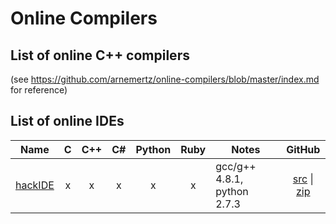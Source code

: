 # Online Compilers

## List of online C++ compilers
(see https://github.com/arnemertz/online-compilers/blob/master/index.md for reference)

## List of online IDEs

| Name | C | C++ | C# | Python | Ruby | Notes | GitHub |
|------|:-:|:---:|:--:|:------:|:----:|-------|:------:|
| [hackIDE](http://hackide.herokuapp.com) | x | x | x | x | x | gcc/g++ 4.8.1, python 2.7.3| [src](https://github.com/sahildua2305/hackIDE) \| [zip](https://github.com/sahildua2305/hackIDE/archive/master.zip) | 
